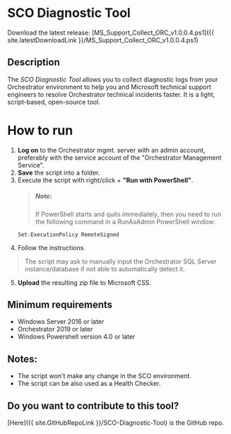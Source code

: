 # SCO Diagnostic Tool

Download the latest release:  [MS_Support_Collect_ORC_v1.0.0.4.ps1]({{ site.latestDownloadLink }}/MS_Support_Collect_ORC_v1.0.0.4.ps1)

## Description

The *SCO Diagnostic Tool* allows you to collect diagnostic logs from your Orchestrator environment to help you and Microsoft technical support engineers to resolve Orchestrator technical incidents faster. It is a light, script-based, open-source tool.

# How to run

1. **Log on** to the Orchestrator mgmt. server with an admin account, preferably with the service account of the "Orchestrator Management Service".
2. **Save** the script into a folder.
3. Execute the script with right/click + **"Run with PowerShell"**.
   > ##### Note: 
   > If PowerShell starts and quits immediately, then you need to run the following command in a RunAsAdmin PowerShell window:
   ````
   Set-ExecutionPolicy RemoteSigned
   ````
4. Follow the instructions.
  > The script may ask to manually input the Orchestrator SQL Server instance/database if not able to automatically detect it.
5. **Upload** the resulting zip file to Microsoft CSS.

## Minimum requirements

- Windows Server 2016 or later
- Orchestrator 2019 or later
- Windows Powershell version 4.0 or later

## Notes:

- The script won't make any change in the SCO environment.
- The script can be also used as a Health Checker. 

## Do you want to contribute to this tool?

[Here]({{ site.GitHubRepoLink }}/SCO-Diagnostic-Tool) is the GitHub repo.
